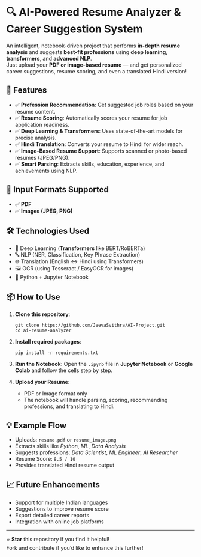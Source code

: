 # 🔍 AI-Powered Resume Analyzer & Career Suggestion System

An intelligent, notebook-driven project that performs **in-depth resume analysis** and suggests **best-fit professions** using **deep learning**, **transformers**, and **advanced NLP**.  
Just upload your **PDF or image-based resume** — and get personalized career suggestions, resume scoring, and even a translated Hindi version!

## 🚀 Features

- ✅ **Profession Recommendation**: Get suggested job roles based on your resume content.
- ✅ **Resume Scoring**: Automatically scores your resume for job application readiness.
- ✅ **Deep Learning & Transformers**: Uses state-of-the-art models for precise analysis.
- ✅ **Hindi Translation**: Converts your resume to Hindi for wider reach.
- ✅ **Image-Based Resume Support**: Supports scanned or photo-based resumes (JPEG/PNG).
- ✅ **Smart Parsing**: Extracts skills, education, experience, and achievements using NLP.

## 📂 Input Formats Supported
- ✅ **PDF**
- ✅ **Images (JPEG, PNG)**

## 🛠️ Technologies Used

- 🧠 Deep Learning (**Transformers** like BERT/RoBERTa)
- 🔤 NLP (NER, Classification, Key Phrase Extraction)
- 🌐 Translation (English ↔ Hindi using Transformers)
- 🖼️ OCR (using Tesseract / EasyOCR for images)
- 🐍 Python + Jupyter Notebook

## 📦 How to Use

1. **Clone this repository**:
   ```
   git clone https://github.com/JeevaSvithra/AI-Project.git
   cd ai-resume-analyzer
   ```

2. **Install required packages**:
   ```
   pip install -r requirements.txt
   ```

3. **Run the Notebook**:
   Open the `.ipynb` file in **Jupyter Notebook** or **Google Colab** and follow the cells step by step.

4. **Upload your Resume**:
   - PDF or Image format only
   - The notebook will handle parsing, scoring, recommending professions, and translating to Hindi.

## 💡 Example Flow

- Uploads: `resume.pdf` or `resume_image.png`
- Extracts skills like *Python*, *ML*, *Data Analysis*
- Suggests professions: *Data Scientist*, *ML Engineer*, *AI Researcher*
- Resume Score: `8.5 / 10`
- Provides translated Hindi resume output

## 📈 Future Enhancements

- Support for multiple Indian languages
- Suggestions to improve resume score
- Export detailed career reports
- Integration with online job platforms

---

⭐ **Star** this repository if you find it helpful!  
Fork and contribute if you’d like to enhance this further!
